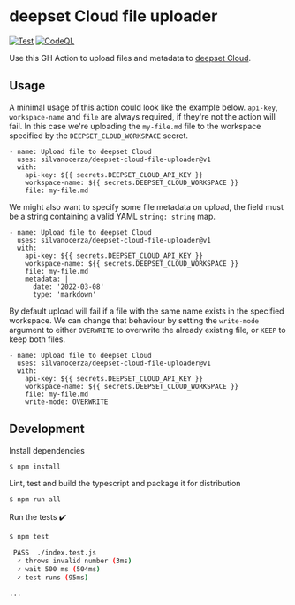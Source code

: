 # deepset Cloud file uploader

[![Test](https://github.com/silvanocerza/deepset-cloud-file-uploader/actions/workflows/test.yml/badge.svg)](https://github.com/silvanocerza/deepset-cloud-file-uploader/actions/workflows/test.yml)
[![CodeQL](https://github.com/silvanocerza/deepset-cloud-file-uploader/actions/workflows/codeql-analysis.yml/badge.svg)](https://github.com/silvanocerza/deepset-cloud-file-uploader/actions/workflows/codeql-analysis.yml)

Use this GH Action to upload files and metadata to [deepset Cloud](cloud.deepset.ai).

## Usage

A minimal usage of this action could look like the example below. `api-key`, `workspace-name` and `file` are always required, if they're not the action will fail.
In this case we're uploading the `my-file.md` file to the workspace specified by the `DEEPSET_CLOUD_WORKSPACE` secret.

```
- name: Upload file to deepset Cloud
  uses: silvanocerza/deepset-cloud-file-uploader@v1
  with:
    api-key: ${{ secrets.DEEPSET_CLOUD_API_KEY }}
    workspace-name: ${{ secrets.DEEPSET_CLOUD_WORKSPACE }}
    file: my-file.md
```

We might also want to specify some file metadata on upload, the field must be a string containing a valid YAML `string: string` map.

```
- name: Upload file to deepset Cloud
  uses: silvanocerza/deepset-cloud-file-uploader@v1
  with:
    api-key: ${{ secrets.DEEPSET_CLOUD_API_KEY }}
    workspace-name: ${{ secrets.DEEPSET_CLOUD_WORKSPACE }}
    file: my-file.md
    metadata: |
      date: '2022-03-08'
      type: 'markdown'
```

By default upload will fail if a file with the same name exists in the specified workspace. We can change that behaviour by setting the `write-mode` argument to either `OVERWRITE` to overwrite the already existing file, or `KEEP` to keep both files.

```
- name: Upload file to deepset Cloud
  uses: silvanocerza/deepset-cloud-file-uploader@v1
  with:
    api-key: ${{ secrets.DEEPSET_CLOUD_API_KEY }}
    workspace-name: ${{ secrets.DEEPSET_CLOUD_WORKSPACE }}
    file: my-file.md
    write-mode: OVERWRITE
```

## Development

Install dependencies

```bash
$ npm install
```

Lint, test and build the typescript and package it for distribution

```bash
$ npm run all
```

Run the tests :heavy_check_mark:

```bash
$ npm test

 PASS  ./index.test.js
  ✓ throws invalid number (3ms)
  ✓ wait 500 ms (504ms)
  ✓ test runs (95ms)

...
```
